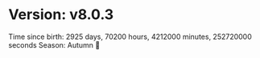 # Version: v8.0.3
Time since birth: 2925 days, 70200 hours, 4212000 minutes, 252720000 seconds
Season: Autumn 🍁
